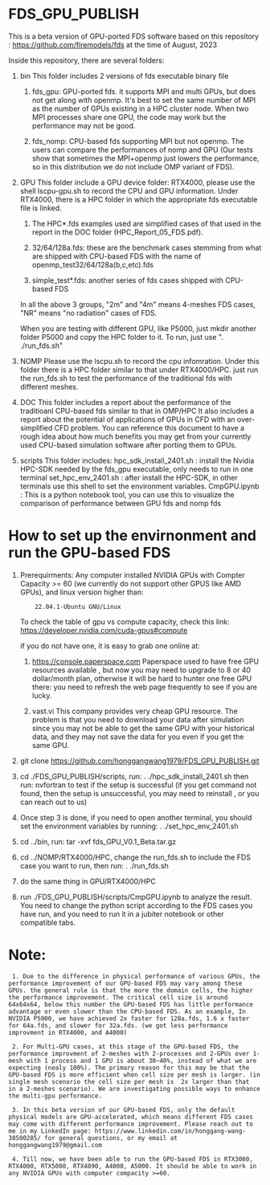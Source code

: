 # FDS_GPU_PUBLISH

  This is a beta version of GPU-ported FDS software based on this repository : https://github.com/firemodels/fds at the time of August, 2023

  Inside this repository, there are several folders:

  1. bin
     This folder includes 2 versions of fds executable binary file

     1) fds_gpu: GPU-ported fds. it supports MPI and multi GPUs, but does not get along with openmp. It's best to set the same number of MPI as the number of GPUs existing in a HPC cluster node. When two MPI processes share one GPU, the code may work but the performance may not be good.

     2) fds_nomp: CPU-based fds supporting MPI but not openmp. The users can compare the performances of nomp and GPU (Our tests show that  sometimes the MPI+openmp just lowers the performance, so in this distribution we do not include OMP variant of FDS). 

  2. GPU
     This folder include a GPU device folder: RTX4000, please use the shell lscpu-gpu.sh to record the CPU and GPU information. Under RTX4000, there is a HPC folder in which the appropriate fds executable file is linked. 
     1) The HPC*.fds examples used are simplified cases of that used in the report in the DOC folder (HPC_Report_05_FDS.pdf). 
     
     2) 32/64/128a.fds: these are the benchmark cases stemming from what are shipped with CPU-based FDS with the name of openmp_test32/64/128a(b,c,etc).fds 

     3) simple_test*.fds: another series of fds cases shipped with CPU-based FDS

     In all the above 3 groups, "2m" and "4m" means 4-meshes FDS cases, "NR" means "no radiation" cases of FDS.

     When you are testing with different GPU, like P5000, just mkdir another folder P5000 and copy the HPC folder to it.
     To run, just use ". ./run_fds.sh" 

  3. NOMP
     Please use the lscpu.sh to record the cpu infomration. Under this folder there is a HPC folder similar to that under RTX4000/HPC. just run the run_fds.sh to test the performance of the traditional fds with different meshes.

  4. DOC
     This folder includes a report about the performance of the traditioanl CPU-based fds similar to that in OMP/HPC
     It also includes a report about the potential of applications of GPUs in CFD with an over-simplified CFD problem. You can reference this document to have a rough idea about how much benefits you may get from your currently used CPU-based simulation software after porting them to GPUs.

  5. scripts
     This folder includes:
           hpc_sdk_install_2401.sh   :  install the Nvidia HPC-SDK needed by the fds_gpu executable, only needs to run in one terminal
           set_hpc_env_2401.sh       :  after install the HPC-SDK, in other terminals use this shell to set the environment variables.
           CmpGPU.ipynb              :  This is a python notebook tool, you can use this to visualize the comparison of performance between GPU fds and nomp fds

# How to set up the envirnonment and run the GPU-based FDS

  1. Prerequirments: Any computer installed NVIDIA GPUs with Compter Capacity >= 60 (we currently do not support other GPUS like AMD GPUs), and linux version higher than:

             22.04.1-Ubuntu GNU/Linux

     To check the table of gpu vs compute capacity, check this link: https://developer.nvidia.com/cuda-gpus#compute

     if you do not have one, it is easy to grab one online at:

     1) https://console.paperspace.com
        Paperspace used to have free GPU resources available , but now you may need to upgrade to 8 or 40 dollar/month plan, otherwise it will be hard to hunter one free GPU there: you need to refresh the web page frequently to see if you are lucky.

     2) vast.vi 
        This company provides very cheap GPU resource. The problem is that you need to download your data after simulation since you may not be able to get the same GPU with your historical data, and they may not save the data for you even if you get the same GPU.

  2. git clone https://github.com/honggangwang1979/FDS_GPU_PUBLISH.git
  3. cd ./FDS_GPU_PUBLISH/scripts, run:
          . ./hpc_sdk_install_2401.sh
     then run:  nvfortran to test if the setup is successful (if you get command not found, then the setup is unsuccessful, you may need to reinstall , or you can reach out to us)

  4. Once step 3 is done, if you need to open another terminal, you should set the environment variables by running: 
          . ./set_hpc_env_2401.sh

  5. cd ../bin, run:
     tar -xvf fds_GPU_V0.1_Beta.tar.gz

  6. cd ../NOMP/RTX4000/HPC, change the run_fds.sh to include the FDS case you want to run, then run:
         . ./run_fds.sh
  7. do the same thing in GPU/RTX4000/HPC

  8. run ./FDS_GPU_PUBLISH/scripts/CmpGPU.ipynb to analyze the result. You need to change the python script according to the FDS cases you have run, and you need to run it in a jubiter notebook or other compatible tabs. 


# Note: 
     1. Due to the difference in physical performance of various GPUs, the performance improvement of our GPU-based FDS may vary among these GPUs. the general rule is that the more the domain cells, the higher the performance improvement. The critical cell size is around 64x64x64, below this number the GPU-based FDS has little performance advantage or even slower than the CPU-based FDS. As an example, In NVIDIA P5000, we have achieved 2x faster for 128a.fds, 1.6 x faster for 64a.fds, and slower for 32a.fds. (we got less performance improvment in RTX4000, and A4000)

     2. For Multi-GPU cases, at this stage of the GPU-based FDS, the performance improvment of 2-meshes with 2-processes and 2-GPUs over 1-mesh with 1 process and 1 GPU is about 30~40%, instead of what we are expecting (nealy 100%). The primary reason for this may be that the GPU-based FDS is more efficient when cell size per mesh is larger. (in single mesh scenario the cell size per mesh is  2x larger than that  in a 2-meshes scenario). We are investigating possible ways to enhance the multi-gpu performance.

     3. In this beta version of our GPU-based FDS, only the default physical models are GPU-accelerated, which means different FDS cases may come with different performance improvement. Please reach out to me in my LinkedIn page: https://www.linkedin.com/in/honggang-wang-38500285/ for general questions, or my email at honggangwang1979@gmail.com 

     4. Till now, we have been able to run the GPU-based FDS in RTX3060, RTX4000, RTX5000, RTX4090, A4000, A5000. It should be able to work in any NVIDIA GPUs with computer compacity >=60.


  

